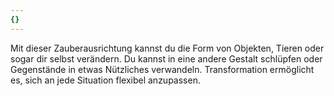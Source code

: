 ```yaml
---
{}
---
```

Mit dieser Zauberausrichtung kannst du die Form von Objekten, Tieren oder sogar dir selbst verändern. Du kannst in eine andere Gestalt schlüpfen oder Gegenstände in etwas Nützliches verwandeln. Transformation ermöglicht es, sich an jede Situation flexibel anzupassen.